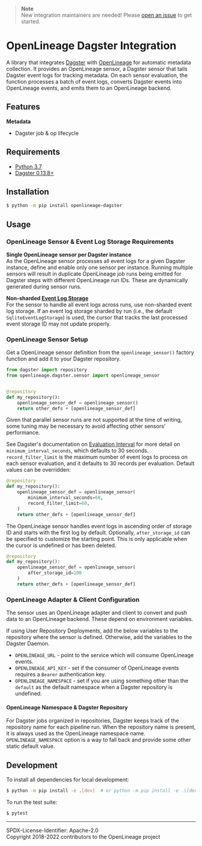 > **Note** </br>
> New integration maintainers are needed! Please [open an issue](https://github.com/OpenLineage/OpenLineage/issues/new) to get started.

# OpenLineage Dagster Integration

A library that integrates [Dagster](https://dagster.io/) with [OpenLineage](https://openlineage.io) for automatic metadata collection.
It provides an OpenLineage sensor, a Dagster sensor that tails Dagster event logs for tracking metadata.
On each sensor evaluation, the function processes a batch of event logs, converts Dagster events into OpenLineage events, 
and emits them to an OpenLineage backend.

## Features

**Metadata**

* Dagster job & op lifecycle

## Requirements

- [Python 3.7](https://www.python.org/downloads)
- [Dagster 0.13.8+](https://dagster.io/)

## Installation

```bash
$ python -m pip install openlineage-dagster
```

## Usage

### OpenLineage Sensor & Event Log Storage Requirements

**Single OpenLineage sensor per Dagster instance** <br />
As the OpenLineage sensor processes all event logs for a given Dagster instance, define and enable only one sensor per instance. 
Running multiple sensors will result in duplicate OpenLineage job runs being emitted for Dagster steps with different OpenLineage run IDs. These are dynamically generated during sensor runs.

**Non-sharded [Event Log Storage](https://docs.dagster.io/deployment/dagster-instance#event-log-storage)** <br />
For the sensor to handle all event logs across runs, use non-sharded event log storage.
If an event log storage sharded by run (i.e., the default `SqliteEventLogStorage`) is used, the cursor that tracks the last processed event storage ID may not update properly. 

### OpenLineage Sensor Setup

Get a OpenLineage sensor definition from the `openlineage_sensor()` factory function and add it to your Dagster repository.

```python
from dagster import repository
from openlineage.dagster.sensor import openlineage_sensor


@repository
def my_repository():
    openlineage_sensor_def = openlineage_sensor()
    return other_defs + [openlineage_sensor_def]
```

Given that parallel sensor runs are not supported at the time of writing, some tuning may be necessary to avoid affecting other sensors' performance.

See Dagster's documentation on [Evaluation Interval](https://docs.dagster.io/concepts/partitions-schedules-sensors/sensors#evaluation-interval)
for more detail on `minimum_interval_seconds`, which defaults to 30 seconds.
`record_filter_limit` is the maximum number of event logs to process on each sensor evaluation, and it defaults to 30 records per evaluation.
Default values can be overridden:

```python
@repository
def my_repository():
    openlineage_sensor_def = openlineage_sensor(
        minimum_interval_seconds=60,
        record_filter_limit=60,
    )
    return other_defs + [openlineage_sensor_def]
```


The OpenLineage sensor handles event logs in ascending order of storage ID and starts with the first log by default.
Optionally, `after_storage_id` can be specified to customize the starting point.
This is only applicable when the cursor is undefined or has been deleted.

```python
@repository
def my_repository():
    openlineage_sensor_def = openlineage_sensor(
        after_storage_id=100
    )
    return other_defs + [openlineage_sensor_def]
```

### OpenLineage Adapter & Client Configuration

The sensor uses an OpenLineage adapter and client to convert and push data to an OpenLineage backend.
These depend on environment variables.

If using User Repository Deployments, add the below variables to the repository where the sensor is defined.
Otherwise, add the variables to the Dagster Daemon.

* `OPENLINEAGE_URL` - point to the service which will consume OpenLineage events.
* `OPENLINEAGE_API_KEY` - set if the consumer of OpenLineage events requires a `Bearer` authentication key.
* `OPENLINEAGE_NAMESPACE` - set if you are using something other than the `default` as the default namespace when a Dagster repository is undefined. 

#### OpenLineage Namespace & Dagster Repository

For Dagster jobs organized in repositories, Dagster keeps track of the repository name for each pipeline run.
When the repository name is present, it is always used as the OpenLineage namespace name.
`OPENLINEAGE_NAMESPACE` option is a way to fall back and provide some other static default value. 


## Development

To install all dependencies for local development:

```bash
$ python -m pip install -e .[dev]  # or python -m pip install -e .\[dev\] in zsh 
```

To run the test suite:

```bash
$ pytest
```

----
SPDX-License-Identifier: Apache-2.0\
Copyright 2018-2022 contributors to the OpenLineage project